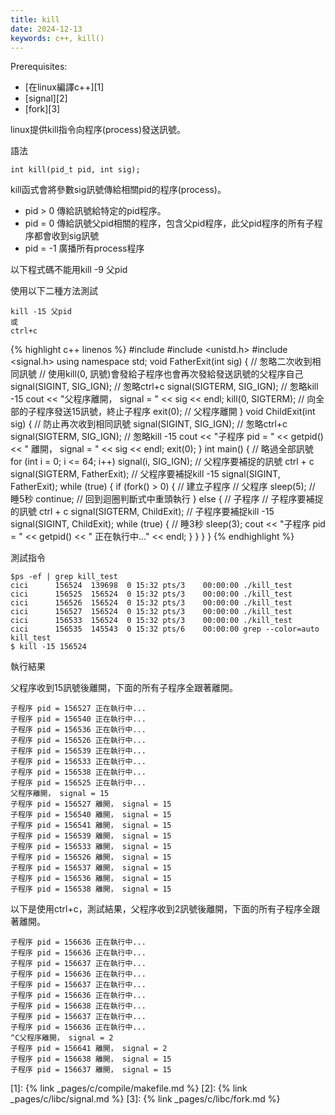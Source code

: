 ```yaml
---
title: kill
date: 2024-12-13
keywords: c++, kill()
---
```


Prerequisites:
- [在linux編譯c++][1]
- [signal][2]
- [fork][3]

linux提供kill指令向程序(process)發送訊號。

語法
```
int kill(pid_t pid, int sig);
```
kill函式會將參數sig訊號傳給相關pid的程序(process)。

- pid > 0 傳給訊號給特定的pid程序。
- pid = 0 傳給訊號父pid相關的程序，包含父pid程序，此父pid程序的所有子程序都會收到sig訊號
- pid = -1 廣播所有process程序

以下程式碼<span class="mark">不能用kill -9 父pid</span>

使用以下二種方法測試
```
kill -15 父pid
或
ctrl+c
```

{% highlight c++ linenos %}
#include <iostream>
#include <unistd.h>
#include <signal.h>
using namespace std;
void FatherExit(int sig) {
  // 怱略二次收到相同訊號
  // 使用kill(0, 訊號)會發給子程序也會再次發給發送訊號的父程序自己
  signal(SIGINT, SIG_IGN);  // 怱略ctrl+c
  signal(SIGTERM, SIG_IGN);  // 怱略kill -15
  cout << "父程序離開， signal = " << sig << endl;
  kill(0, SIGTERM);  // 向全部的子程序發送15訊號，終止子程序
  exit(0);  // 父程序離開
}
void ChildExit(int sig) {
  // 防止再次收到相同訊號
  signal(SIGINT, SIG_IGN);  // 怱略ctrl+c
  signal(SIGTERM, SIG_IGN);  // 怱略kill -15
  cout << "子程序 pid = " << getpid() << " 離開， signal = " << sig << endl;
  exit(0);
}
int main() {
  // 略過全部訊號
  for (int i = 0; i <= 64; i++) signal(i, SIG_IGN);
  // 父程序要補捉的訊號 ctrl + c
  signal(SIGTERM, FatherExit);
  // 父程序要補捉kill -15
  signal(SIGINT, FatherExit);
  while (true) {
    if (fork() > 0) {  // 建立子程序
      // 父程序
      sleep(5);  // 睡5秒
      continue;  // 回到迴圈判斷式中重頭執行
    } else {
      // 子程序
      // 子程序要補捉的訊號 ctrl + c
      signal(SIGTERM, ChildExit);
      // 子程序要補捉kill -15
      signal(SIGINT, ChildExit);
      while (true) {
        // 睡3秒
        sleep(3);
        cout << "子程序 pid = " << getpid() << " 正在執行中..." << endl;
      }
    }
  }
}
{% endhighlight %}

測試指令
```
$ps -ef | grep kill_test
cici      156524  139698  0 15:32 pts/3    00:00:00 ./kill_test
cici      156525  156524  0 15:32 pts/3    00:00:00 ./kill_test
cici      156526  156524  0 15:32 pts/3    00:00:00 ./kill_test
cici      156527  156524  0 15:32 pts/3    00:00:00 ./kill_test
cici      156533  156524  0 15:32 pts/3    00:00:00 ./kill_test
cici      156535  145543  0 15:32 pts/6    00:00:00 grep --color=auto kill_test
$ kill -15 156524
```

執行結果

父程序收到15訊號後離開，下面的所有子程序全跟著離開。

```
子程序 pid = 156527 正在執行中...
子程序 pid = 156540 正在執行中...
子程序 pid = 156536 正在執行中...
子程序 pid = 156526 正在執行中...
子程序 pid = 156539 正在執行中...
子程序 pid = 156533 正在執行中...
子程序 pid = 156538 正在執行中...
子程序 pid = 156525 正在執行中...
父程序離開， signal = 15
子程序 pid = 156527 離開， signal = 15
子程序 pid = 156540 離開， signal = 15
子程序 pid = 156541 離開， signal = 15
子程序 pid = 156539 離開， signal = 15
子程序 pid = 156533 離開， signal = 15
子程序 pid = 156526 離開， signal = 15
子程序 pid = 156537 離開， signal = 15
子程序 pid = 156536 離開， signal = 15
子程序 pid = 156538 離開， signal = 15
```

以下是使用ctrl+c，測試結果，父程序收到2訊號後離開，下面的所有子程序全跟著離開。

```
子程序 pid = 156636 正在執行中...
子程序 pid = 156636 正在執行中...
子程序 pid = 156637 正在執行中...
子程序 pid = 156636 正在執行中...
子程序 pid = 156637 正在執行中...
子程序 pid = 156636 正在執行中...
子程序 pid = 156638 正在執行中...
子程序 pid = 156637 正在執行中...
子程序 pid = 156636 正在執行中...
^C父程序離開， signal = 2
子程序 pid = 156641 離開， signal = 2
子程序 pid = 156638 離開， signal = 15
子程序 pid = 156637 離開， signal = 15
```

[1]: {% link _pages/c/compile/makefile.md %}
[2]: {% link _pages/c/libc/signal.md %}
[3]: {% link _pages/c/libc/fork.md %}